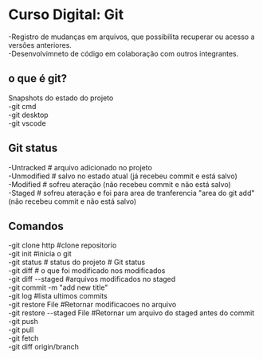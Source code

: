 # Curso Digital: Git
-Registro de mudanças em arquivos, que possibilita recuperar ou acesso a versões anteriores.\
-Desenvolvimneto de código em colaboração com outros integrantes.
## o que é git?
Snapshots do estado do projeto\
-git cmd\
-git desktop\
-git vscode
## Git status
-Untracked # arquivo adicionado no projeto\
-Unmodified # salvo no estado atual (já recebeu commit e está salvo)\
-Modified # sofreu ateração (não recebeu commit e não está salvo)\
-Staged # sofreu ateração e foi para area de tranferencia "area do git add" (não recebeu commit e não está salvo)
## Comandos
-git clone http #clone repositorio\
-git init #inicia o git\
-git status # status do projeto # Git status\
-git diff # o que foi modificado nos modificados\
-git diff --staged #arquivos modificados no staged\
-git commit -m "add new title"\
-git log #lista ultimos commits\
-git restore  File #Retornar modificacoes no arquivo\
-git restore --staged File #Retornar um arquivo do staged antes do commit\
-git push\
-git pull\
-git fetch\
-git diff origin/branch
